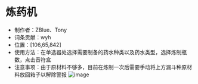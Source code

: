 # 炼药机
- 制作者：ZBlue、Tony
- 词条贡献：wyh
- 位置：[106,65,842]
- 使用方法：在单选器处选择需要制备的药水种类以及药水类型，选择炼制瓶数，点击音符盒
- 注意事项：由于原材料不够多，目前在炼制一次后需要手动将上方漏斗种原材料放回箱子以解除警报
![image](https://github.com/user-attachments/assets/9f3b4fe1-0091-45a0-9b5a-fe380930e705)
